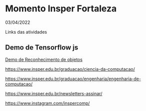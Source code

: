 # Momento Insper Fortaleza

03/04/2022 

Links das atividades 

## Demo de Tensorflow js 

[Demo de Reconhecimento de objetos](./demo.html)

https://www.insper.edu.br/graduacao/ciencia-da-computacao/

https://www.insper.edu.br/graduacao/engenharia/engenharia-de-computacao/

https://www.insper.edu.br/newsletters-assinar/

https://www.instagram.com/inspercomp/


